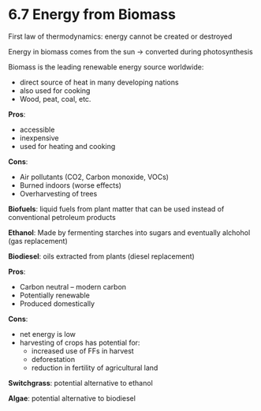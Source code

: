 # 6.7 Energy from Biomass

First law of thermodynamics: energy cannot be created or destroyed

Energy in biomass comes from the sun -> converted during photosynthesis

Biomass is the leading renewable energy source worldwide:
- direct source of heat in many developing nations
- also used for cooking
- Wood, peat, coal, etc.

**Pros**:
- accessible
- inexpensive
- used for heating and cooking

**Cons**:
- Air pollutants (CO2, Carbon monoxide, VOCs)
- Burned indoors (worse effects)
- Overharvesting of trees

**Biofuels**: liquid fuels from plant matter that can be used instead of conventional petroleum products

**Ethanol**: Made by fermenting starches into sugars and eventually alchohol (gas replacement)

**Biodiesel**: oils extracted from plants (diesel replacement)

**Pros**:
- Carbon neutral – modern carbon
- Potentially renewable
- Produced domestically

**Cons**:
- net energy is low
- harvesting of crops has potential for:
	- increased use of FFs in harvest
	- deforestation
	- reduction in fertility of agricultural land

**Switchgrass**: potential alternative to ethanol

**Algae**: potential alternative to biodiesel